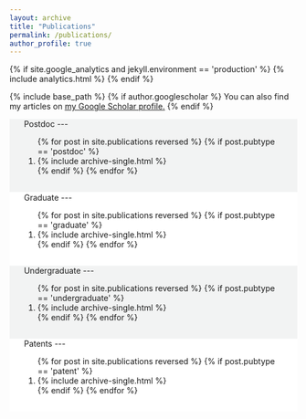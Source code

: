 ```yaml
---
layout: archive
title: "Publications"
permalink: /publications/
author_profile: true
---
```

<html> 
<head>
   {% if site.google_analytics and jekyll.environment == 'production' %}
   {% include analytics.html %}
   {% endif %}
 </head>
</html> 

{% include base_path %}
{% if author.googlescholar %}
You can also find my articles on <u><a href="{{author.googlescholar}}">my Google Scholar profile</a>.</u>
{% endif %}

<div style="background-color: #f2f3f3" markdown=1> 
<div style="padding-top: 0.1px; padding-bottom: 3%; margin-left: 5%; margin-right: 5%;" markdown=1>
Postdoc
---
<ol>
{% for post in site.publications reversed %}
  {% if post.pubtype == 'postdoc' %}
     <li> {% include archive-single.html %} </li>
  {% endif %}
{% endfor %}
</ol>
</div>
</div>

<div style="background-color: #ffffff" markdown=1> 
<div style="padding-top: 0.1px; padding-bottom: 3%; margin-left: 5%; margin-right: 5%;" markdown=1>
Graduate
---
<ol>
{% for post in site.publications reversed %}
  {% if post.pubtype == 'graduate' %} 
  <li>    {% include archive-single.html %} </li>
  {% endif %}
{% endfor %}
</ol>
</div>
</div>

<div style="background-color: #f2f3f3" markdown=1> 
<div style="padding-top: 0.1px; padding-bottom: 3%; margin-left: 5%; margin-right: 5%;" markdown=1>
Undergraduate
---
<ol>
{% for post in site.publications reversed %}
  {% if post.pubtype == 'undergraduate' %} 
  <li>    {% include archive-single.html %} </li>
  {% endif %}
{% endfor %}
</ol>
</div>
</div>

<div style="background-color: #ffffff" markdown=1> 
<div style="padding-top: 0.1px; padding-bottom: 3%; margin-left: 5%; margin-right: 5%;" markdown=1>
Patents
---
<ol>
{% for post in site.publications reversed %}
  {% if post.pubtype == 'patent' %}
   <li>   {% include archive-single.html %} </li>
  {% endif %}
{% endfor %}
</ol>
</div>
</div>

